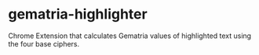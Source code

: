 # gematria-highlighter
Chrome Extension that calculates Gematria values of highlighted text using the four base ciphers.
